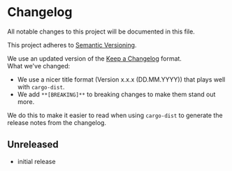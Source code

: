 # Changelog

All notable changes to this project will be documented in this file.

This project adheres to [Semantic Versioning](https://semver.org/spec/v2.0.0.html).

We use an updated version of the [Keep a Changelog](https://keepachangelog.com/en/1.1.0/) format.
<br>
What we've changed:
- We use a nicer title format (Version x.x.x (DD.MM.YYYY)) that plays well with `cargo-dist`.
- We add `**[BREAKING]**` to breaking changes to make them stand out more.
  <br>

We do this to make it easier to read when using `cargo-dist` to generate the release notes from the changelog.

## Unreleased

- initial release

